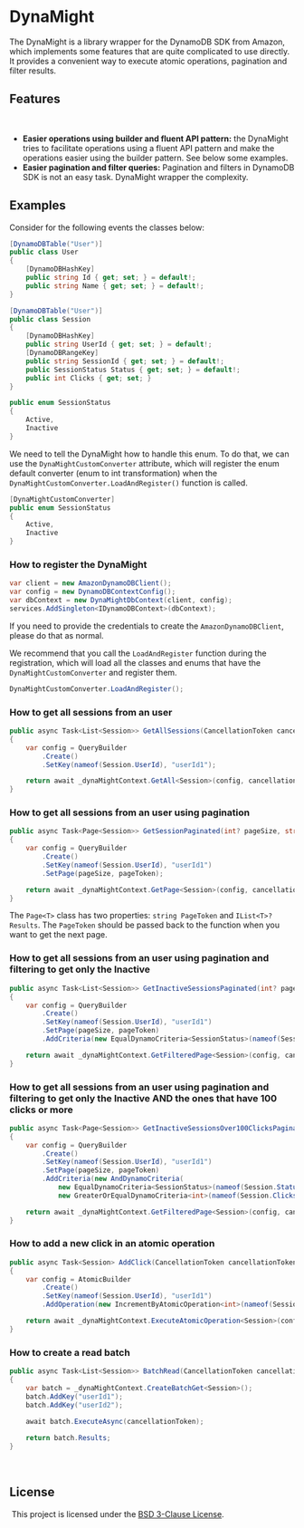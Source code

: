 # DynaMight

The DynaMight is a library wrapper for the DynamoDB SDK from Amazon, which implements some features that are quite complicated to use directly. It provides a convenient way to execute atomic operations, pagination and filter results.
​
## Features
​
- **Easier operations using builder and fluent API pattern:** the DynaMight tries to facilitate operations using a fluent API pattern and make the operations easier using the builder pattern. See below some examples.
- **Easier pagination and filter queries:** Pagination and filters in DynamoDB SDK is not an easy task. DynaMight wrapper the complexity.

## Examples

Consider for the following events the classes below:

```cs
[DynamoDBTable("User")]
public class User
{
    [DynamoDBHashKey]
    public string Id { get; set; } = default!;
    public string Name { get; set; } = default!;
}

[DynamoDBTable("User")]
public class Session
{
    [DynamoDBHashKey]
    public string UserId { get; set; } = default!;
    [DynamoDBRangeKey]
    public string SessionId { get; set; } = default!;
    public SessionStatus Status { get; set; } = default!;
    public int Clicks { get; set; }
}

public enum SessionStatus
{
    Active,
    Inactive
}
```

We need to tell the DynaMight how to handle this enum. To do that, we can use the `DynaMightCustomConverter` attribute, which will register the enum default converter (enum to int transformation) when the `DynaMightCustomConverter.LoadAndRegister()` function is called.

```cs
[DynaMightCustomConverter]
public enum SessionStatus
{
    Active,
    Inactive
}
```

### How to register the DynaMight

```cs
var client = new AmazonDynamoDBClient();
var config = new DynamoDBContextConfig();
var dbContext = new DynaMightDbContext(client, config);
services.AddSingleton<IDynamoDBContext>(dbContext);
```
If you need to provide the credentials to create the `AmazonDynamoDBClient`, please do that as normal.

We recommend that you call the `LoadAndRegister` function during the registration, which will load all the classes and enums that have the `DynaMightCustomConverter` and register them.

```cs
DynaMightCustomConverter.LoadAndRegister();
```

### How to get all sessions from an user

```cs
public async Task<List<Session>> GetAllSessions(CancellationToken cancellationToken)
{
    var config = QueryBuilder
        .Create()
        .SetKey(nameof(Session.UserId), "userId1");

    return await _dynaMightContext.GetAll<Session>(config, cancellationToken);
}
```

### How to get all sessions from an user using pagination

```cs
public async Task<Page<Session>> GetSessionPaginated(int? pageSize, string? pageToken, CancellationToken cancellationToken)
{
    var config = QueryBuilder
        .Create()
        .SetKey(nameof(Session.UserId), "userId1")
        .SetPage(pageSize, pageToken);

    return await _dynaMightContext.GetPage<Session>(config, cancellationToken);
}
```

The `Page<T>` class has two properties: `string PageToken` and `IList<T>? Results`. The `PageToken` should be passed back to the function when you want to get the next page.

### How to get all sessions from an user using pagination and filtering to get only the Inactive

```cs
public async Task<List<Session>> GetInactiveSessionsPaginated(int? pageSize, string? pageToken, CancellationToken cancellationToken)
{
    var config = QueryBuilder
        .Create()
        .SetKey(nameof(Session.UserId), "userId1")
        .SetPage(pageSize, pageToken)
        .AddCriteria(new EqualDynamoCriteria<SessionStatus>(nameof(Session.Status), SessionStatus.Inactive));

    return await _dynaMightContext.GetFilteredPage<Session>(config, cancellationToken);
}
```
### How to get all sessions from an user using pagination and filtering to get only the Inactive AND the ones that have 100 clicks or more

```cs
public async Task<Page<Session>> GetInactiveSessionsOver100ClicksPaginated(int? pageSize, string? pageToken, CancellationToken cancellationToken)
{
    var config = QueryBuilder
        .Create()
        .SetKey(nameof(Session.UserId), "userId1")
        .SetPage(pageSize, pageToken)
        .AddCriteria(new AndDynamoCriteria(
            new EqualDynamoCriteria<SessionStatus>(nameof(Session.Status), SessionStatus.Inactive),
            new GreaterOrEqualDynamoCriteria<int>(nameof(Session.Clicks), 100)));

    return await _dynaMightContext.GetFilteredPage<Session>(config, cancellationToken);
}
```

### How to add a new click in an atomic operation

```cs
public async Task<Session> AddClick(CancellationToken cancellationToken)
{
    var config = AtomicBuilder
        .Create()
        .SetKey(nameof(Session.UserId), "userId1")
        .AddOperation(new IncrementByAtomicOperation<int>(nameof(Session.Clicks), 1));

    return await _dynaMightContext.ExecuteAtomicOperation<Session>(config, cancellationToken);
}
```

### How to create a read batch

```cs
public async Task<List<Session>> BatchRead(CancellationToken cancellationToken)
{
    var batch = _dynaMightContext.CreateBatchGet<Session>();
    batch.AddKey("userId1");
    batch.AddKey("userId2");
    
    await batch.ExecuteAsync(cancellationToken);

    return batch.Results;
}
```
​
## License
​
This project is licensed under the [BSD 3-Clause License](LICENSE).